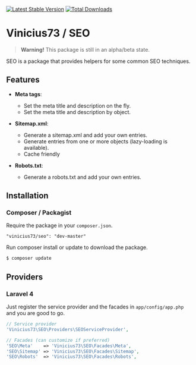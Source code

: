 [![Latest Stable Version](https://poser.pugx.org/vinicius73/seo/version.png)](https://packagist.org/packages/vinicius73/seo) [![Total Downloads](https://poser.pugx.org/vinicius73/seo/d/total.png)](https://packagist.org/packages/vinicius73/seo)

# Vinicius73 / SEO

> **Warning!** This package is still in an alpha/beta state.

SEO is a package that provides helpers for some common SEO techniques.

## Features

- __Meta tags__:
    - Set the meta title and description on the fly.
    - Set the meta title and description by object.

- __Sitemap.xml__:
    - Generate a sitemap.xml and add your own entries.
    - Generate entries from one or more objects (lazy-loading is available).
    - Cache friendly

- __Robots.txt__:
    - Generate a robots.txt and add your own entries.

## Installation

### Composer / Packagist

Require the package in your `composer.json`.

```
"vinicius73/seo": "dev-master"
```

Run composer install or update to download the package.

```bash
$ composer update
```

## Providers

### Laravel 4

Just register the service provider and the facades in `app/config/app.php` and you are good to go.

```php
// Service provider
'Vinicius73\SEO\Providers\SEOServiceProvider',

// Facades (can customize if preferred)
'SEO\Meta'    => 'Vinicius73\SEO\Facades\Meta',
'SEO\Sitemap' => 'Vinicius73\SEO\Facades\Sitemap',
'SEO\Robots'  => 'Vinicius73\SEO\Facades\Robots',
```


